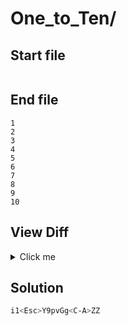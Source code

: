 # One_to_Ten/
## Start file
```

```
## End file
```
1
2
3
4
5
6
7
8
9
10
```
## View Diff
<details><summary>Click me</summary>

```
--- One_to_Ten//inp
+++ One_to_Ten//out
@@ -1 +1,10 @@
-
+1
+2
+3
+4
+5
+6
+7
+8
+9
+10
```
</details>

## Solution
```sh
i1<Esc>Y9pvGg<C-A>ZZ
```
